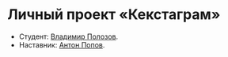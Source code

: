 # Личный проект «Кекстаграм»

* Студент: [Владимир Полозов](https://htmlacademy.ru/profile/id1246231).
* Наставник: [Антон Попов](https://htmlacademy.ru/profile/id78239).
